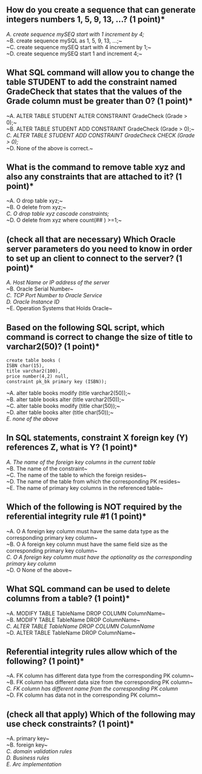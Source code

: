 ## How do you create a sequence that can generate integers numbers 1, 5, 9, 13, ...? (1 point)*
*A. create sequence mySEQ start with 1 increment by 4;*\
~B. create sequence mySQL as 1, 5, 9, 13, ...;~\
~C. create sequence mySEQ start with 4 increment by 1;~\
~D. create sequence mySEQ start 1 and increment 4;~

## What SQL command will allow you to change the table STUDENT to add the constraint named GradeCheck that states that the values of the Grade column must be greater than 0? (1 point)*
~A. ALTER TABLE STUDENT ALTER CONSTRAINT GradeCheck (Grade > 0);~\
~B. ALTER TABLE STUDENT ADD CONSTRAINT GradeCheck (Grade > 0);~\
*C. ALTER TABLE STUDENT ADD CONSTRAINT GradeCheck CHECK (Grade > 0);*\
~D. None of the above is correct.~

## What is the command to remove table xyz and also any constraints that are attached to it? (1 point)*
~A. O drop table xyz;~\
~B. O delete from xyz;~\
*C. O drop table xyz cascade constraints;*\
~D. O delete from xyz where count(## ) >=1;~

## (check all that are necessary) Which Oracle server parameters do you need to know in order to set up an client to connect to the server? (1 point)*
*A. Host Name or IP address of the server*\
~B. Oracle Serial Number~\
*C. TCP Port Number to Oracle Service*\
*D. Oracle Instance ID*\
~E. Operation Systems that Holds Oracle~

## Based on the following SQL script, which command is correct to change the size of title to varchar2(50)? (1 point)*
```{sql}
create table books (
ISBN char(15),
title varchar2(100),
price number(4,2) null,
constraint pk_bk primary key (ISBN));
```
~A. alter table books modify (title varchar2(50));~\
~B. alter table books alter (title varchar2(50));~\
~C. alter table books modify (title char(50));~\
~D. alter table books alter (title char(50));~\
*E. none of the above*

## In SQL statements, constraint X foreign key (Y) references Z, what is Y? (1 point)*
*A. The name of the foreign key columns in the current table*\
~B. The name of the constraint~\
~C. The name of the table to which the foreign resides~\
~D. The name of the table from which the corresponding PK resides~\
~E. The name of primary key columns in the referenced table~

## Which of the following is NOT required by the referential integrity rule #1 (1 point)*
~A. O A foreign key column must have the same data type as the corresponding primary key column~\
~B. O A foreign key column must have the same field size as the corresponding primary key column~\
*C. O A foreign key column must have the optionality as the corresponding primary key column*\
~D. O None of the above~

## What SQL command can be used to delete columns from a table? (1 point)*
~A. MODIFY TABLE TableName DROP COLUMN ColumnName~\
~B. MODIFY TABLE TableName DROP ColumnName~\
*C. ALTER TABLE TableName DROP COLUMN ColumnName*\
~D. ALTER TABLE TableName DROP ColumnName~

## Referential integrity rules allow which of the following? (1 point)*
~A. FK column has different data type from the corresponding PK column~\
~B. FK column has different data size from the corresponding PK column~\
*C. FK column has different name from the corresponding PK column*\
~D. FK column has data not in the corresponding PK column~

## (check all that apply) Which of the following may use check constraints? (1 point)*
~A. primary key~\
~B. foreign key~\
*C. domain validation rules*\
*D. Business rules*\
*E. Arc implementation*
